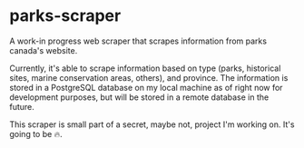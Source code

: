 # parks-scraper

A work-in progress web scraper that scrapes information from parks canada's website.

Currently, it's able to scrape information based on type (parks, historical sites, marine conservation areas, others), and province. The information is stored in a PostgreSQL database on my local machine as of right now for development purposes, but will be stored in a remote database in the future.

This scraper is small part of a secret, maybe not, project I'm working on. 
It's going to be :fire:.
